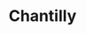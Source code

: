 ---
layout: recette
categories: [recettes]
hidden: true
lang: fr
sitemap: false
title: Chantilly
type: base
ingredients: 
  - nom: crème fleurette 
    qte: 500
    unite: mL
  - nom: sucre glace
    qte: 50
    unite: gr
  - nom: vanille liquide
    qte: 1/2
    unite: cuillère à café
preconditions:
  - "Tout doit être froid, donc mettre au congélateur pendant 10 minutes : la crème, le saladier, les fouets du batteur"
etapes:
  - label: Préparation
    details:
      - Mélanger la crème avec le sucre glace et la vanille liquide
      - Battre la crème au batteur électrique jusqu'à obtention de la consistence voulue
notes:
  - Il faut absolument que la crème liquide ait au moins 30% de matières grasse
---